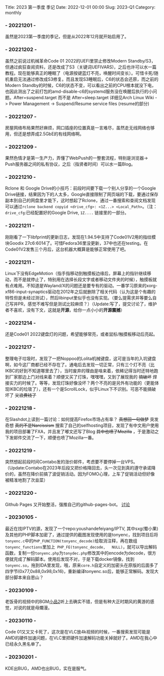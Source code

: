 Title: 2023 第一季度 季记
Date: 2022-12-01 00:00
Slug: 2023-Q1
Category: monthly

### - 20221201 -
虽然是2023第一季度的季记，但是从2022年12月就开始启用了。

### - 20221202 -
虽然之前说过机械革命Code 01 2022的UEFI里禁止修改Modern Standby/S3，但通过疯狂查阅资料，还是改成了S3（关键词UEFIVARS)，之后也许可以水一篇教程。现在能够真正的睡眠了（电源按键蓝灯不亮，唤醒时间变长）。可惜卡死/随机重启无法通过修改成S3修复。而且发现S3睡眠后，C6的状态会还原，而之前的Modern Standby的时候，C6的状态不变，可以看出之前的CPU根本就没下电，也因此测出了之前打包的amd-disable-c6的systemd服务没在唤醒后执行的小问题。After=suspend.target 而不是 After=sleep.target 详细见Arch Linux Wiki -> Power Management -> Suspend/Resume service files (resume的部分)

### - 20221207 -
房屋网络布局果然好麻烦，网口插座的位置真是一言难尽，虽然走无线网络也够用，但还是想弄成2.5GbE的有线网络啊。

### - 20221209 -
果然色情才是第一生产力，弄懂了WebPush的一整套流程，特别是浏览器-> Push服务器之间的私有协议，之后（指贤者时间）可以水一篇Blog。

### - 20221210 -
Rclone 和 Google Drive的小技巧：前段时间要下载一个别人分享的一个Google Drive链接，结果因为下的人太多，Google直接限制了网页端的下载，要通过保存副本到自己的网盘里才能下，这时想起了Rclone，通过一番搜索和查阅文档发现可以通过`rclone backend copyid <drive_cfg>: <1Z...> <Local_Path>`。（注：`drive_cfg`:已经配置好的Google Drive, `1Z....` 链接里的一部分。

### - 20221211 -
刚刚看了一下libfprint的更新日志，发现在1.94.5中支持了Code01V2用的指纹模块Goodix 27c6:6014了。可惜Fedora36里没更新，37中也还在testing。在Code01V2发售三个月后，这台机器大概算是能够正常使用了吧。

### - 20221211 -
Linux下没有EdgeMotion（指手指移动到触摸板边缘后，屏幕上的指针继续移动，而不是就停止了，特别用在选择长段文字或者移动文件夹的时候），触摸板就有点难用。不知道是Wayland/X的问题还是要专有的驱动。一番学习原来的xorg-xf86-input-synaptics驱动在2012年之后就删除了相关代码（认为这是个有趣的特性但是未经过测试），然后libinput里似乎也没有实现。（要么提需求并等要么自己写并PR，感觉不难写但是测试比较麻烦？）（Update:写了，提交讨论了，维护者不喜欢，没有下文，这就是**开源**，给你一点小小的**开源震撼**）

### - 20221214 -
还是Code01 2022键盘灯的问题，希望能够常亮，或者鼠标/触摸板移动后亮起。

### - 20221217 -
整理电子垃圾时，发现了一把Noppoo的Lolita机械键盘，这可是当年的入坑键盘啊，如今这厂商都已经不存在了。通电后去发现一切正常，只有三个灯不亮（比IKBC的好到不知道哪里去了），当时废弃的理由是啥来着，依稀记得当时还特地跑到厂家那边上门对线来着？顺便又买了灯珠，嘿嘿嘿，又到了展现我的 ~~搞破坏~~ 焊接实力的时候了。等等，发现灯珠好像没坏？两个不亮的是另外有功能的（更能体现IKBC的垃圾了），还有一个是ScrollLock，似乎Linux下不识别。可恶不能搞破坏了 ~~又浪费钱了~~

### - 20221218 -
在Slashdot上读到一篇讨论：如何提高Firefox市场占有率？ ~~真想回一句做梦~~  突发奇想 ~~真的不是Narcissism~~ 搜索了自己的selfhosting项目，发现了有中文用户使用我的项目部署了FXA，并且发了嘟文还写了Blog ~~其中也喷了Mozilla~~ ，于是激动之下发邮件交流了一下，顺便也喷了Mozilla一番。

### - 20221219 -
突然想起前段时间Contabo发的涨价邮件，考虑要不要停掉一台VPS。（Update:Contabo在2023年后段又把价格降回去，头一次见到真的遵守承诺降价的，虽然在降价前搞了波促销活动。因为FOMO心理，上车了促销活动但好像被精准地割了次韭菜）

### - 20221220 -
Github Pages 又开始整活，强推自己的github-pages-bot。 [讨论](https://github.com/orgs/community/discussions/23096)

### - 20230105 -
最近在找IPTV的源，发现了一个repo:youshandefeiyang/IPTV, 其中sxg(蜀小果)及其他的PHP脚本加密了，通过提供的截图发现使用的是tonyenc，找到项目后将`tonyenc.c`中的`PHP_FUNCTION(tonyenc_decode)`给取消注释，再在数组`tonyenc_functions`里加上` PHP_FE(tonyenc_decode,	NULL)`，就可以导出解码函数，复制一份`tonyenc.php`为`tonydec.php`修改其中的encode为decode，很方便就完成了解码脚本。使用后发现不对，于是下载docker镜像，找到`tonyenc.so`，拖到IDA里发现，哦，原来`core.h`自定义的加密头在原版的后面多了四字节(0x77,0x88,0x98,0x16)，重新编译tonyenc.so后，能够正常解码。发现大部分脚本来自恩山？

### - 20230109 -
老饭骨的视频中的BGM[小品2](https://www.bilibili.com/video/BV1SV4y1T7Lr)听上去确实不错，但是有种大正时期风的黄游的感觉，对说的就是母爛漫。

### - 20230110 -
Code 01又又又卡死了，这次是在VLC放4k视频的时候，一番搜索发现可能是AMD的硬件加速问题，在VLC里把硬件加速解码功能关掉就好了。AMD在我心中已经永久黑名单了。

### - 20230201 -
KDE出BUG，AMD也出BUG，实在是服气。

